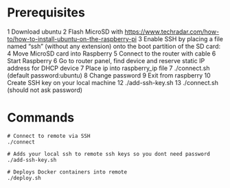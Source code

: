 # Prerequisites
1 Download ubuntu
2 Flash MicroSD with https://www.techradar.com/how-to/how-to-install-ubuntu-on-the-raspberry-pi
3 Enable SSH by placing a file named “ssh” (without any extension) onto the boot partition of the SD card:
4 Move MicroSD card into Raspberry
5 Connect to the router with cable
6 Start Raspberry
6 Go to router panel, find device and reserve static IP address for DHCP device
7 Place ip into raspberry_ip file
7 ./connect.sh (default password:ubuntu)
8 Change password
9 Exit from raspberry
10 Create SSH key on your local machine
12 ./add-ssh-key.sh
13 ./connect.sh (should not ask password)

# Commands

```
# Connect to remote via SSH
./connect

# Adds your local ssh to remote ssh keys so you dont need password
./add-ssh-key.sh

# Deploys Docker containers into remote
./deploy.sh

```